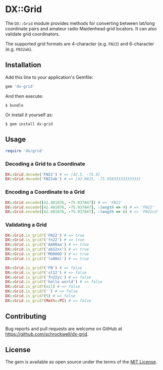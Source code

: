 # DX::Grid

The `DX::Grid` module provides methods for converting between lat/long coordinate pairs and amateur radio Maidenhead grid locators. It can also validate grid coordinators.

The supported grid formats are 4-character (e.g. `FN22`) and 6-character (e.g. `FN32ab`).

## Installation

Add this line to your application's Gemfile:

```ruby
gem 'dx-grid'
```

And then execute:

    $ bundle

Or install it yourself as:

    $ gem install dx-grid

## Usage

```ruby
require 'dx/grid'
```

### Decoding a Grid to a Coordinate

```ruby
DX::Grid.decode('FN22') # => [42.5, -75.0]
DX::Grid.decode('FN22ab') # => [42.0625, -75.95833333333333]
```

### Encoding a Coordinate to a Grid

```ruby
DX::Grid.encode([42.481076, -75.037847]) # => 'FN22'
DX::Grid.encode([42.481076, -75.037847], :length => 4) # => 'FN22'
DX::Grid.encode([42.481076, -75.037847], :length => 6) # => 'FN22cd'
```

### Validating a Grid

```ruby
DX::Grid.is_grid?('FN22') # => true
DX::Grid.is_grid?('fn22') # => true
DX::Grid.is_grid?('AA00aa') # => true
DX::Grid.is_grid?('ab12xx') # => true
DX::Grid.is_grid?('MO00OO') # => true
DX::Grid.is_grid?('lo00ol') # => true

DX::Grid.is_grid?('FN') # => false
DX::Grid.is_grid?('st12') # => false
DX::Grid.is_grid?('fn22yz') # => false
DX::Grid.is_grid?('hello world') # => false
DX::Grid.is_grid?(nil) # => false
DX::Grid.is_grid?('') # => false
DX::Grid.is_grid?(5) # => false
DX::Grid.is_grid?(Math::PI) # => false
```

## Contributing

Bug reports and pull requests are welcome on GitHub at https://github.com/schrockwell/dx-grid.

## License

The gem is available as open source under the terms of the [MIT License](http://opensource.org/licenses/MIT).